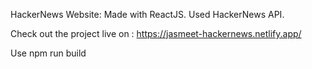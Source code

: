 HackerNews Website:
Made with ReactJS.
Used HackerNews API.

Check out the project live on : https://jasmeet-hackernews.netlify.app/

Use npm run build 

